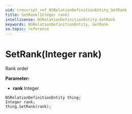 ```yaml
---
uid: crmscript_ref_NSRelationDefinitionEntity_SetRank
title: SetRank(Integer rank)
intellisense: NSRelationDefinitionEntity.SetRank
keywords: NSRelationDefinitionEntity, GetRank
so.topic: reference
---
```


# SetRank(Integer rank)

Rank order 

**Parameter:** 
* **rank** Integer

```crmscript
NSRelationDefinitionEntity thing;
Integer rank;
thing.SetRank(rank);
```

